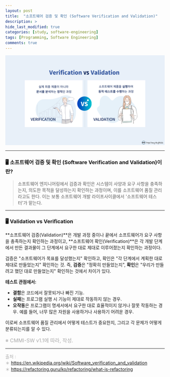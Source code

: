 ```yaml
---
layout: post
title:  "소프트웨어 검증 및 확인 (Software Verification and Validation)"
description: >
hide_last_modified: true
categories: [study, software-engineering]
tags: [Programming, Software Engineering]
comments: true
---
```


<p align="center">
  <img src="/assets/img/blog/software_engineering/verication-and-validation.png">
</p>

-----

### 🖥️ 소프트웨어 검증 및 확인 (Software Verification and Validation)이란?
> 소프트웨어 엔지니어링에서 검증과 확인은 시스템이 사양과 요구 사항을 충족하는지, 의도한 목적을 달성하는지 확인하는 과정이며, 이를 소프트웨어 품질 관리라고도 한다.
이는 보통 소프트웨어 개발 라이프사이클에서 '소프트웨어 테스터'가 맡는다. 

-----
### 🖥️ Validation vs Verification

**소프트웨어 검증(Validation)**은 개발 과정 중이나 끝에서 소프트웨어가 요구 사항을 충족하는지 확인하는 과정이고, **소프트웨어 확인(Verification)**은 각 개발 단계에서 만든 결과물이 그 단계에서 요구한 대로 제대로 이루어졌는지 확인하는 과정이다.

검증은 "소프트웨어가 목표를 달성했는지" 확인하고, 확인은 "각 단계에서 계획한 대로 제대로 만들었는지" 확인하는 것. 즉, **검증**은 "정확히 만들었는지", **확인**은 "우리가 만들려고 했던 대로 만들었는지" 확인하는 것에서 차이가 있다.

**테스트 관점에서:**

- **결함**은 코드에서 잘못되거나 빠진 기능.
- **실패**는 프로그램 실행 시 기능이 제대로 작동하지 않는 경우.
- **오작동**은 프로그램이 명세서에서 요구한 대로 효율적이지 않거나 잘못 작동하는 경우. 예를 들어, 너무 많은 자원을 사용하거나 사용하기 어려운 경우.

이로써 소프트웨어 품질 관리에서 어떻게 테스트가 중요한지, 그리고 각 문제가 어떻게 분류되는지를 알 수 있다.

<span style="font-size:16px; color:darkgray;">※ CMMI-SW v1.1에 따라, 작성.</span>

-----

<span style="font-size:14px; color:darkgray;"> 출처 : <br>
＊ https://en.wikipedia.org/wiki/Software_verification_and_validation<br>
＊ https://refactoring.guru/ko/refactoring/what-is-refactoring <br>
</span>